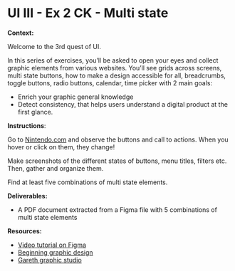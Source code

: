 # UI III - Ex 2 CK - Multi state

**Context:** 

Welcome to the 3rd quest of UI.

In this series of exercises, you’ll be asked to open your eyes and collect graphic elements from various websites. You’ll see grids across screens, multi state buttons, how to make a design accessible for all, breadcrumbs, toggle buttons, radio buttons, calendar, time picker with 2 main goals: 

- Enrich your graphic general knowledge
- Detect consistency, that helps users understand a digital product at the first glance.

**Instructions**: 

Go to [Nintendo.com](http://Nintendo.com) and observe the buttons and call to actions. When you hover or click on them, they change! 

Make screenshots of the different states of buttons, menu titles, filters etc. Then, gather and organize them. 

Find at least five combinations of multi state elements.  

**Deliverables:** 

- A PDF document extracted from a Figma file with 5 combinations of multi state elements

**Resources:** 

- [Video tutorial on Figma](https://www.youtube.com/watch?v=FTFaQWZBqQ8)
- [Beginning graphic design](https://edu.gcfglobal.org/en/beginning-graphic-design/)
- [Gareth graphic studio](https://www.youtube.com/c/GarethDavidStudio)
